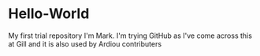 # Hello-World
My first trial repository
I'm Mark. I'm trying GitHub as I've come across this at Gill and it is also used by Ardiou contributers
